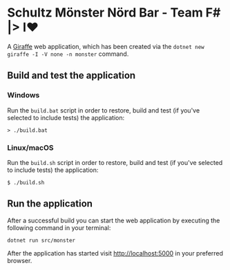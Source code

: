# Schultz Mönster Nörd Bar - Team F# |> I❤️

A [Giraffe](https://github.com/giraffe-fsharp/Giraffe) web application, which has been created via the `dotnet new giraffe -I -V none -n monster` command.

## Build and test the application

### Windows

Run the `build.bat` script in order to restore, build and test (if you've selected to include tests) the application:

```
> ./build.bat
```

### Linux/macOS

Run the `build.sh` script in order to restore, build and test (if you've selected to include tests) the application:

```
$ ./build.sh
```

## Run the application

After a successful build you can start the web application by executing the following command in your terminal:

```
dotnet run src/monster
```

After the application has started visit [http://localhost:5000](http://localhost:5000) in your preferred browser.